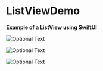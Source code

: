 # ListViewDemo
**Example of a ListView using SwiftUI**

![Optional Text](../master/Screenshot1.png)


![Optional Text](../master/Screenshot2.png)


![Optional Text](../master/Screenshot3.png)
